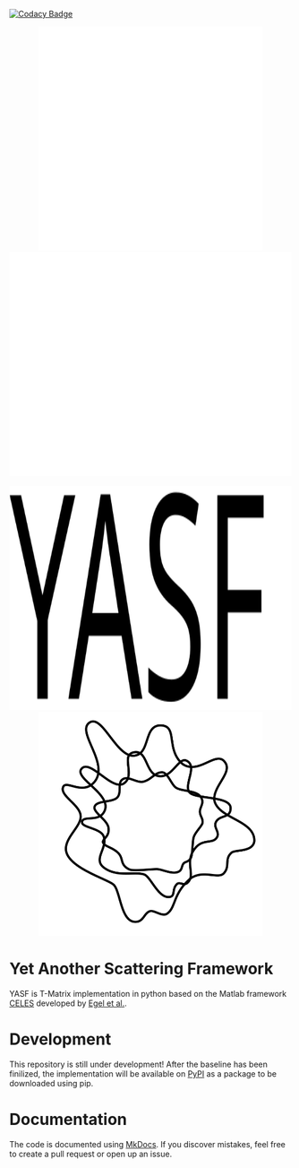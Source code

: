 [![Codacy Badge](https://app.codacy.com/project/badge/Grade/f4f8ef02c45748d9b2b477d7f29d219d)](https://app.codacy.com/gh/AGBV/YASF/dashboard?utm_source=gh&utm_medium=referral&utm_content=&utm_campaign=Badge_grade)

<p align="center">
<img height="400" src="assets/images/logo_white.svg#gh-dark-mode-only", height="300">
<img height="400" src="assets/images/yasf_white.svg#gh-dark-mode-only", height="300">
</p>
<p align="center">
<img height="400" src="assets/images/yasf_black.svg#gh-light-mode-only", height="300">
<img height="400" src="assets/images/logo_black.svg#gh-light-mode-only", height="300">
</p>

# Yet Another Scattering Framework
YASF is T-Matrix implementation in python based on the Matlab framework [CELES](https://github.com/disordered-photonics/celes) developed by [Egel et al.](https://arxiv.org/abs/1706.02145).

# Development
This repository is still under development!
After the baseline has been finilized, the implementation will be available on [PyPI](https://pypi.org/) as a package to be downloaded using pip.

# Documentation
The code is documented using [MkDocs](https://www.mkdocs.org/). If you discover mistakes, feel free to create a pull request or open up an issue.